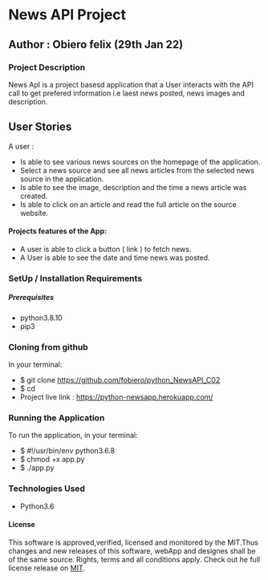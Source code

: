 # News API Project
## Author : Obiero felix (29th Jan 22)
### Project Description
News ApI is a project basesd application that a User interacts with the API call to get prefered information i.e laest news posted, news images and description.

## User Stories
A user :
* Is able to see various news sources on the homepage of the application.
* Select a news source and see all news articles from the selected news source in the application.
* Is able to see the image, description and the time a news article was created.
* Is able to click on an article and read the full article on the source website.

#### Projects features of the App:

* A user is able to click a button ( link ) to fetch news.
* A User is able to see the date and time news was posted.

### SetUp / Installation Requirements
##### Prerequisites
* python3.8.10
* pip3

### Cloning from github
In your terminal:

 * $ git clone https://github.com/fobiero/python_NewsAPI_C02
 * $ cd 
 * Project live link : https://python-newsapp.herokuapp.com/
### Running the Application
To run the application, in your terminal:
 * $ #!/usr/bin/env python3.6.8
 * $ chmod +x app.py
 * $ ./app.py

### Technologies Used
* Python3.6
#### License
This software is approved,verified, licensed and monitored by the MIT.Thus changes and new releases of this software, webApp and designes shall be of the same source. Rights, terms and all conditions apply. Check out he full license release on [MIT](LICENCE).
